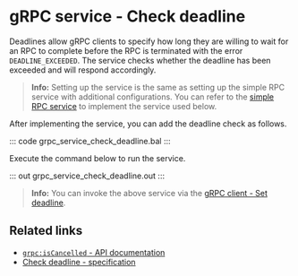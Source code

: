 # gRPC service - Check deadline

Deadlines allow gRPC clients to specify how long they are willing to wait for an RPC to complete before the RPC is terminated with the error `DEADLINE_EXCEEDED`. The service checks whether the deadline has been exceeded and will respond accordingly.

>**Info:** Setting up the service is the same as setting up the simple RPC service with additional configurations. You can refer to the [simple RPC service](/learn/by-example/grpc-service-simple/) to implement the service used below.

After implementing the service, you can add the deadline check as follows.

::: code grpc_service_check_deadline.bal :::

Execute the command below to run the service.

::: out grpc_service_check_deadline.out :::

>**Info:** You can invoke the above service via the [gRPC client - Set deadline](/learn/by-example/grpc-service-set-deadline/).

## Related links
- [`grpc:isCancelled` - API documentation](https://lib.ballerina.io/ballerina/grpc/latest/functions#isCancelled)
- [Check deadline - specification](/spec/grpc/#61-grpc-deadline)
